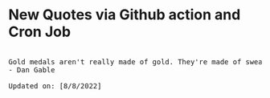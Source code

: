 # New Quotes via Github action and Cron Job

<pre>
<!-- #quote -->
Gold medals aren't really made of gold. They're made of sweat, determination, and a hard-to-find alloy called guts.
- Dan Gable

Updated on: [8/8/2022]
<!-- #quoteEnd -->
</pre>
